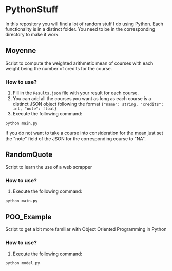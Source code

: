 # PythonStuff

In this repository you will find a lot of random stuff I do using Python.
Each functionality is in a distinct folder. You need to be in the corresponding directory to make it work.

## Moyenne

Script to compute the weighted arithmetic mean of courses with each weight being the number of credits for the course.

### How to use?

1. Fill in the ```Results.json``` file with your result for each course.
2. You can add all the courses you want as long as each course is a distinct JSON object following the format ```{"name": string, "credits": int, "note": float}```
3. Execute the following command:
```cmd
python main.py
```

If you do not want to take a course into consideration for the mean just set the "note" field of the JSON for the corresponding course to "NA".


## RandomQuote

Script to learn the use of a web scrapper

### How to use?

1. Execute the following command:
```cmd
python main.py
```

## POO_Example

Script to get a bit more familiar with Object Oriented Programming in Python 

### How to use?

1. Execute the following command:
```cmd
python model.py
```

